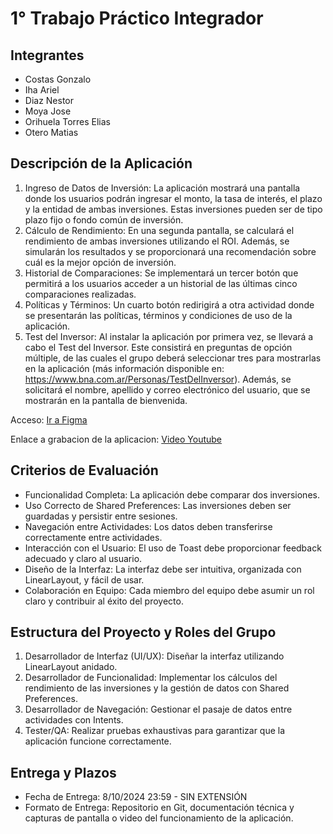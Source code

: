 # 1° Trabajo Práctico Integrador

## Integrantes
<ul>
  <li>Costas Gonzalo</li>
  <li>Iha Ariel</li>
  <li>Diaz Nestor</li>
  <li>Moya Jose</li>
  <li>Orihuela Torres Elias</li>
  <li>Otero Matias</li>
</ul>

## Descripción de la Aplicación
<ol>
    <li>Ingreso de Datos de Inversión: La aplicación mostrará una pantalla donde los usuarios podrán ingresar el monto, la tasa de interés, el plazo y la entidad de ambas inversiones. Estas inversiones pueden ser de tipo plazo fijo o fondo común de inversión.</li>
    <li>Cálculo de Rendimiento: En una segunda pantalla, se calculará el rendimiento de ambas inversiones utilizando el ROI. Además, se simularán los resultados y se proporcionará una recomendación sobre cuál es la mejor opción de inversión.</li>
    <li>Historial de Comparaciones: Se implementará un tercer botón que permitirá a los usuarios acceder a un historial de las últimas cinco comparaciones realizadas.</li>
    <li>Políticas y Términos: Un cuarto botón redirigirá a otra actividad donde se presentarán las políticas, términos y condiciones de uso de la aplicación.</li>
    <li>Test del Inversor: Al instalar la aplicación por primera vez, se llevará a cabo el Test del Inversor. Este consistirá en preguntas de opción múltiple, de las cuales el grupo deberá seleccionar tres para mostrarlas en la aplicación (más información disponible en: <a href="https://www.bna.com.ar/Personas/TestDelInversor">https://www.bna.com.ar/Personas/TestDelInversor</a>). Además, se solicitará el nombre, apellido y correo electrónico del usuario, que se mostrarán en la pantalla de bienvenida.</li>
</ol>

<p>Acceso: <a href="https://www.figma.com/design/8ihcV8f2lTYUmOOIsKx7Ep/Untitled?node-id=0-1&t=JyMq1mwUu7tT64vE-1">Ir a Figma</a></p>

<p>Enlace a grabacion de la aplicacion: <a href="https://youtu.be/Mdmt2jxEX3Y">Video Youtube</a></p>

## Criterios de Evaluación
<ul>
    <li>Funcionalidad Completa: La aplicación debe comparar dos inversiones.</li>
    <li>Uso Correcto de Shared Preferences: Las inversiones deben ser guardadas y persistir entre sesiones.</li>
    <li>Navegación entre Actividades: Los datos deben transferirse correctamente entre actividades.</li>
    <li>Interacción con el Usuario: El uso de Toast debe proporcionar feedback adecuado y claro al usuario.</li>
    <li>Diseño de la Interfaz: La interfaz debe ser intuitiva, organizada con LinearLayout, y fácil de usar.</li>
    <li>Colaboración en Equipo: Cada miembro del equipo debe asumir un rol claro y contribuir al éxito del proyecto.</li>
</ul>

## Estructura del Proyecto y Roles del Grupo
<ol>
    <li>Desarrollador de Interfaz (UI/UX): Diseñar la interfaz utilizando LinearLayout anidado.</li>
    <li>Desarrollador de Funcionalidad: Implementar los cálculos del rendimiento de las inversiones y la gestión de datos con Shared Preferences.</li>
    <li>Desarrollador de Navegación: Gestionar el pasaje de datos entre actividades con Intents.</li>
    <li>Tester/QA: Realizar pruebas exhaustivas para garantizar que la aplicación funcione correctamente.</li>
</ol>

## Entrega y Plazos
<ul>
    <li>Fecha de Entrega: 8/10/2024 23:59 - SIN EXTENSIÓN</li>
    <li>Formato de Entrega: Repositorio en Git, documentación técnica y capturas de pantalla o video del funcionamiento de la aplicación.</li>
</ul>

